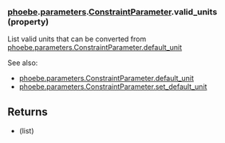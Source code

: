 ### [phoebe](phoebe.md).[parameters](phoebe.parameters.md).[ConstraintParameter](phoebe.parameters.ConstraintParameter.md).valid_units (property)




List valid units that can be converted from [phoebe.parameters.ConstraintParameter.default_unit](phoebe.parameters.ConstraintParameter.default_unit.md)

See also:
* [phoebe.parameters.ConstraintParameter.default_unit](phoebe.parameters.ConstraintParameter.default_unit.md)
* [phoebe.parameters.ConstraintParameter.set_default_unit](phoebe.parameters.ConstraintParameter.set_default_unit.md)

Returns
-----------
* (list)

